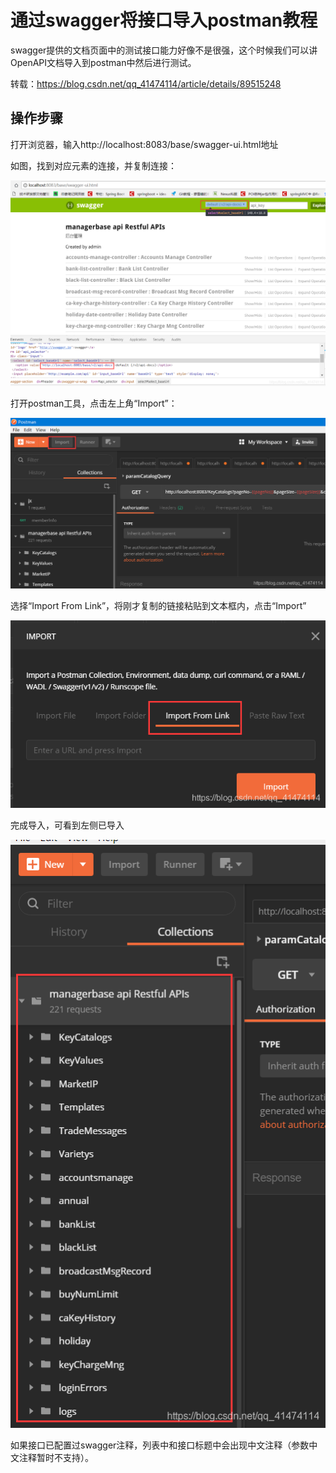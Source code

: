 # 通过swagger将接口导入postman教程

​		swagger提供的文档页面中的测试接口能力好像不是很强，这个时候我们可以讲OpenAPI文档导入到postman中然后进行测试。

转载：https://blog.csdn.net/qq_41474114/article/details/89515248

## 操作步骤

打开浏览器，输入http://localhost:8083/base/swagger-ui.html地址

如图，找到对应元素的连接，并复制连接：

![img](img/swaggerPostmanImport/20190425141800947.png)

打开postman工具，点击左上角“Import”：

![img](img/swaggerPostmanImport/20190425141800903.png)

选择“Import From Link”，将刚才复制的链接粘贴到文本框内，点击“Import”

![img](img/swaggerPostmanImport/20190425141800855.png)

完成导入，可看到左侧已导入

![img](img/swaggerPostmanImport/20190425141800913.png)

如果接口已配置过swagger注释，列表中和接口标题中会出现中文注释（参数中文注释暂时不支持）。

